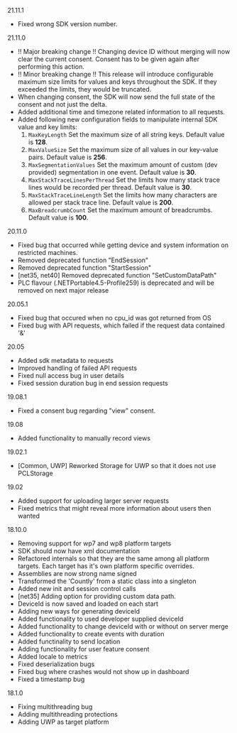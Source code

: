 21.11.1
* Fixed wrong SDK version number.

21.11.0
* !! Major breaking change !! Changing device ID without merging will now clear the current consent. Consent has to be given again after performing this action.
* !! Minor breaking change !! This release will introduce configurable maximum size limits for values and keys throughout the SDK. If they exceeded the limits, they would be truncated.
* When changing consent, the SDK will now send the full state of the consent and not just the delta.
* Added additional time and timezone related information to all requests.
* Added following new configuration fields to manipulate internal SDK value and key limits:
  1. `MaxKeyLength` Set the maximum size of all string keys. Default value is **128**.
  2. `MaxValueSize` Set the maximum size of all values in our key-value pairs. Default value is **256**.
  3. `MaxSegmentationValues` Set the maximum amount of custom (dev provided) segmentation in one event. Default value is **30**.
  4. `MaxStackTraceLinesPerThread` Set the limits how many stack trace lines would be recorded per thread. Default value is **30**.
  5. `MaxStackTraceLineLength` Set the limits how many characters are allowed per stack trace line. Default value is **200**.
  6. `MaxBreadcrumbCount` Set the maximum amount of breadcrumbs. Default value is **100**.
  
20.11.0
* Fixed bug that occurred while getting device and system information on restricted machines.
* Removed deprecated function "EndSession"
* Removed deprecated function "StartSession"
* [net35, net40] Removed deprecated function "SetCustomDataPath"
* PLC flavour (.NETPortable4.5-Profile259) is deprecated and will be removed on next major release

20.05.1
* Fixed bug that occured when no cpu_id was got returned from OS
* Fixed bug with API requests, which failed if the request data contained '&'

20.05
* Added sdk metadata to requests
* Improved handling of failed API requests
* Fixed null access bug in user details
* Fixed session duration bug in end session requests

19.08.1
* Fixed a consent bug regarding "view" consent.

19.08
* Added functionality to manually record views

19.02.1
* [Common, UWP] Reworked Storage for UWP so that it does not use PCLStorage

19.02
* Added support for uploading larger server requests
* Fixed metrics that might reveal more information about users then wanted

18.10.0
* Removing support for wp7 and wp8 platform targets
* SDK should now have xml documentation
* Refactored internals so that they are the same among all platform targets. Each target has it's own platform specific overrides.
* Assemblies are now strong name signed
* Transformed the 'Countly' from a static class into a singleton
* Added new init and session control calls
* [net35] Adding option for providing custom data path.
* DeviceId is now saved and loaded on each start
* Adding new ways for generating deviceId
* Added functionality to used developer supplied deviceId
* Added functionality to change deviceId with or without on server merge
* Added functionality to create events with duration
* Added functinality to send location
* Adding functionality for user feature consent
* Added locale to metrics
* Fixed deserialization bugs
* Fixed bug where crashes would not show up in dashboard
* Fixed a timestamp bug


18.1.0
* Fixing multithreading bug
* Adding multithreading protections
* Adding UWP as target platform
